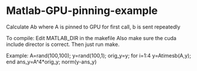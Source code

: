 # Matlab-GPU-pinning-example
Calculate Ab where A is pinned to GPU for first call, b is sent repeatedly

To compile:
Edit MATLAB_DIR in the makefile
Also make sure the cuda include director is correct.
Then just run make.

Example:
A=rand(100,100); y=rand(100,1); orig_y=y;
for i=1:4
y=Atimesb(A,y);
end
ans_y=A^4*orig_y;
norm(y-ans_y)

